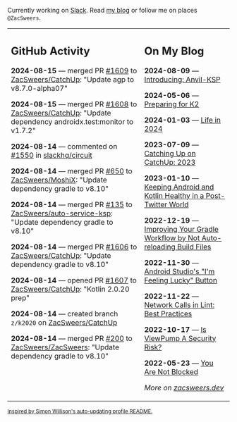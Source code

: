 Currently working on [Slack](https://slack.com/). Read [my blog](https://zacsweers.dev/) or follow me on places `@ZacSweers`.

<table><tr><td valign="top" width="60%">

## GitHub Activity
<!-- githubActivity starts -->
**2024-08-15** — merged PR [#1609](https://github.com/ZacSweers/CatchUp/pull/1609) to [ZacSweers/CatchUp](https://github.com/ZacSweers/CatchUp): "Update agp to v8.7.0-alpha07"

**2024-08-15** — merged PR [#1608](https://github.com/ZacSweers/CatchUp/pull/1608) to [ZacSweers/CatchUp](https://github.com/ZacSweers/CatchUp): "Update dependency androidx.test:monitor to v1.7.2"

**2024-08-14** — commented on [#1550](https://github.com/slackhq/circuit/pull/1550#issuecomment-2289784961) in [slackhq/circuit](https://github.com/slackhq/circuit)

**2024-08-14** — merged PR [#650](https://github.com/ZacSweers/MoshiX/pull/650) to [ZacSweers/MoshiX](https://github.com/ZacSweers/MoshiX): "Update dependency gradle to v8.10"

**2024-08-14** — merged PR [#135](https://github.com/ZacSweers/auto-service-ksp/pull/135) to [ZacSweers/auto-service-ksp](https://github.com/ZacSweers/auto-service-ksp): "Update dependency gradle to v8.10"

**2024-08-14** — merged PR [#1606](https://github.com/ZacSweers/CatchUp/pull/1606) to [ZacSweers/CatchUp](https://github.com/ZacSweers/CatchUp): "Update dependency gradle to v8.10"

**2024-08-14** — opened PR [#1607](https://github.com/ZacSweers/CatchUp/pull/1607) to [ZacSweers/CatchUp](https://github.com/ZacSweers/CatchUp): "Kotlin 2.0.20 prep"

**2024-08-14** — created branch `z/k2020` on [ZacSweers/CatchUp](https://github.com/ZacSweers/CatchUp)

**2024-08-14** — merged PR [#200](https://github.com/ZacSweers/ZacSweers/pull/200) to [ZacSweers/ZacSweers](https://github.com/ZacSweers/ZacSweers): "Update dependency gradle to v8.10"
<!-- githubActivity ends -->
</td><td valign="top" width="40%">

## On My Blog
<!-- blog starts -->
**2024-08-09** — [Introducing: Anvil-KSP](https://www.zacsweers.dev/introducing-anvil-ksp/)

**2024-05-06** — [Preparing for K2](https://www.zacsweers.dev/preparing-for-k2/)

**2024-01-03** — [Life in 2024](https://www.zacsweers.dev/life-in-2024/)

**2023-07-09** — [Catching Up on CatchUp: 2023](https://www.zacsweers.dev/catching-up-on-catchup-2023/)

**2023-01-10** — [Keeping Android and Kotlin Healthy in a Post-Twitter World](https://www.zacsweers.dev/keeping-android-healthy/)

**2022-12-19** — [Improving Your Gradle Workflow by Not Auto-reloading Build Files](https://www.zacsweers.dev/improving-your-workflow-by-not-auto-reloading-build-files/)

**2022-11-30** — [Android Studio's "I'm Feeling Lucky" Button](https://www.zacsweers.dev/android-studios-im-feeling-lucky-button/)

**2022-11-22** — [Network Calls in Lint: Best Practices](https://www.zacsweers.dev/network-calls-in-lint-best-practices/)

**2022-10-17** — [Is ViewPump A Security Risk?](https://www.zacsweers.dev/is-viewpump-a-security-risk/)

**2022-05-23** — [You Are Not Blocked](https://www.zacsweers.dev/you-are-not-blocked/)
<!-- blog ends -->
_More on [zacsweers.dev](https://zacsweers.dev/)_
</td></tr></table>

<sub><a href="https://simonwillison.net/2020/Jul/10/self-updating-profile-readme/">Inspired by Simon Willison's auto-updating profile README.</a></sub>